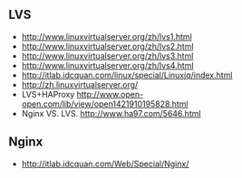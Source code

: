## LVS
* http://www.linuxvirtualserver.org/zh/lvs1.html
* http://www.linuxvirtualserver.org/zh/lvs2.html 
* http://www.linuxvirtualserver.org/zh/lvs3.html  
* http://www.linuxvirtualserver.org/zh/lvs4.html 
* http://itlab.idcquan.com/linux/special/Linuxjq/index.html 
* http://zh.linuxvirtualserver.org/ 
* LVS+HAProxy http://www.open-open.com/lib/view/open1421910195828.html 
* Nginx VS. LVS. http://www.ha97.com/5646.html 
## Nginx 
* http://itlab.idcquan.com/Web/Special/Nginx/ 
